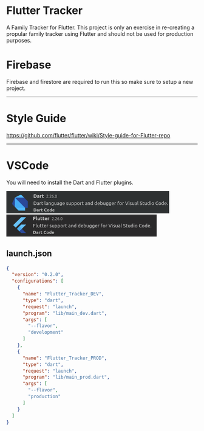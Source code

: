 # Flutter Tracker

A Family Tracker for Flutter. This project is only an exercise in re-creating a propular family tracker using Flutter and should not be used for production purposes.

# Firebase

Firebase and firestore are required to run this so make sure to setup a new project.

---

# Style Guide

https://github.com/flutter/flutter/wiki/Style-guide-for-Flutter-repo

---

# VSCode

You will need to install the Dart and Flutter plugins.

![Dart](docs/images/dart.png)  
![Flutter](docs/images/flutter.png)


## launch.json

```json
{
  "version": "0.2.0",
  "configurations": [
    {
      "name": "Flutter_Tracker_DEV",
      "type": "dart",
      "request": "launch",
      "program": "lib/main_dev.dart",
      "args": [
        "--flavor",
        "development"
      ]
    },
    {
      "name": "Flutter_Tracker_PROD",
      "type": "dart",
      "request": "launch",
      "program": "lib/main_prod.dart",
      "args": [
        "--flavor",
        "production"
      ]
    }
  ]
}
```